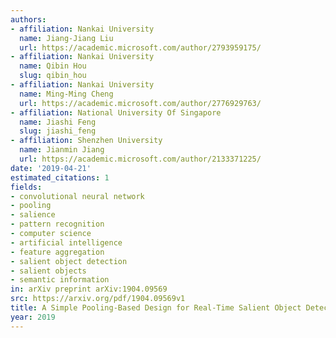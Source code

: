 ```yaml
---
authors:
- affiliation: Nankai University
  name: Jiang-Jiang Liu
  url: https://academic.microsoft.com/author/2793959175/
- affiliation: Nankai University
  name: Qibin Hou
  slug: qibin_hou
- affiliation: Nankai University
  name: Ming-Ming Cheng
  url: https://academic.microsoft.com/author/2776929763/
- affiliation: National University Of Singapore
  name: Jiashi Feng
  slug: jiashi_feng
- affiliation: Shenzhen University
  name: Jianmin Jiang
  url: https://academic.microsoft.com/author/2133371225/
date: '2019-04-21'
estimated_citations: 1
fields:
- convolutional neural network
- pooling
- salience
- pattern recognition
- computer science
- artificial intelligence
- feature aggregation
- salient object detection
- salient objects
- semantic information
in: arXiv preprint arXiv:1904.09569
src: https://arxiv.org/pdf/1904.09569v1
title: A Simple Pooling-Based Design for Real-Time Salient Object Detection
year: 2019
---
```

